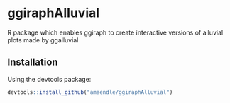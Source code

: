 # ggiraphAlluvial
R package which enables ggiraph to create interactive versions of alluvial plots made by ggalluvial

## Installation 

Using the devtools package:
```r
devtools::install_github("amaendle/ggiraphAlluvial")
```
